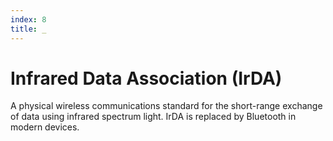 ```yaml
---
index: 8
title: _
---
```

# Infrared Data Association (IrDA)

A physical wireless communications standard for the short-range exchange of data using infrared spectrum light. IrDA is replaced by Bluetooth in modern devices.
